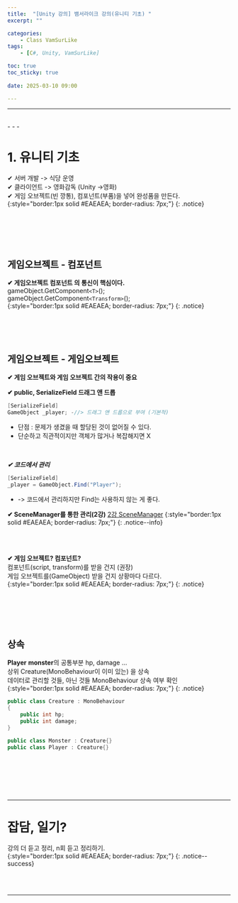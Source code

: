 ```yaml
---
title:  "[Unity 강의] 뱀서라이크 강의(유니티 기초) "
excerpt: ""

categories:
    - Class VamSurLike
tags:
    - [C#, Unity, VamSurLike]

toc: true
toc_sticky: true
 
date: 2025-03-10 09:00

---
```

- - -


<br>
- - - 

# 1. 유니티 기초
✔ 서버 개발 -> 식당 운영  
✔ 클라이언트 -> 영화감독 (Unity ->영화)  
✔ 게임 오브젝트(빈 깡통), 컴포넌트(부품)을 넣어 완성품을 만든다.  
{:style="border:1px solid #EAEAEA; border-radius: 7px;"}
{: .notice}  

<br><br><br><br>

## 게임오브젝트 - 컴포넌트
**✔ 게임오브젝트  컴포넌트 의 통신이 핵심이다.**   
gameObject.GetComponent`<T>`();  
gameObject.GetComponent`<Transform>`();  
{:style="border:1px solid #EAEAEA; border-radius: 7px;"}
{: .notice}  

<br><br><br>

## 게임오브젝트 - 게임오브젝트
**✔ 게임 오브젝트와 게임 오브젝트 간의 작용이 중요**

**✔ public, SerializeField 드래그 앤 드롭**
<div class="notice--primary" markdown="1"> 

```c# 
[SerializeField]  
GameObject _player; -//> 드래그 앤 드롭으로 부여 (기본적)  
```
- 단점 : 문제가 생겼을 때 할당된 것이 없어질 수 있다. 
- 단순하고 직관적이지만 객체가 많거나 복잡해지면 X  
</div>

<br>

***✔ 코드에서 관리***
<div class="notice--primary" markdown="1"> 

```c# 
[SerializeField]  
_player = GameObject.Find("Player");  
```
- -> 코드에서 관리하지만 Find는 사용하지 않는 게 좋다.  
</div>

**✔ SceneManager를 통한 관리(2강)**
[2강 SceneManager](https://levell1.github.io/class%20vamsurlike/VamClass02/#Find-%EB%AC%B8%EC%A0%9C%EC%A0%90)
{:style="border:1px solid #EAEAEA; border-radius: 7px;"}
{: .notice--info}  

<br><br>

**✔ 게임 오브젝트? 컴포넌트?**  
컴포넌트(script, transform)를 받을 건지 (권장)  
게임 오브젝트를(GameObject) 받을 건지 상황마다 다르다.  
{:style="border:1px solid #EAEAEA; border-radius: 7px;"}
{: .notice}  

<br><br><br><br>

## 상속
**Player** **monster**의 공통부분 hp, damage ...  
상위 Creature(MonoBehaviour이 이미 있는) 을 상속  
데이터로 관리할 것들, 아닌 것들 MonoBehaviour 상속 여부 확인  
{:style="border:1px solid #EAEAEA; border-radius: 7px;"}
{: .notice}  

<div class="notice--primary" markdown="1"> 

```c# 
public class Creature : MonoBehaviour
{
    public int hp;
    public int damage;
}

public class Monster : Creature{}
public class Player : Creature{}
```
</div>

<br>



<br><br><br>
- - - 

# 잡담, 일기?
강의 더 듣고 정리, n회 듣고 정리하기.  
{:style="border:1px solid #EAEAEA; border-radius: 7px;"}
{: .notice--success}  


<br><br>
- - -